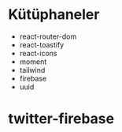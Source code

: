 # Kütüphaneler

- react-router-dom
- react-toastify
- react-icons
- moment
- tailwind
- firebase
- uuid
# twitter-firebase
